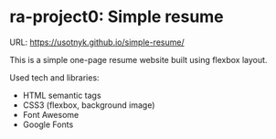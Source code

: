 # ra-project0: Simple resume

URL: https://usotnyk.github.io/simple-resume/

This is a simple one-page resume website built using flexbox layout.

Used tech and libraries:

- HTML semantic tags
- CSS3 (flexbox, background image)
- Font Awesome
- Google Fonts









